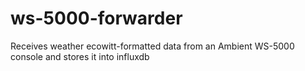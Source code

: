 # ws-5000-forwarder
Receives weather ecowitt-formatted data from an Ambient WS-5000 console and stores it into influxdb 
